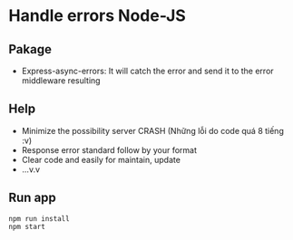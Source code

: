# Handle errors Node-JS
## Pakage
-   Express-async-errors: It will catch the error and send it to the error middleware resulting
## Help

-  Minimize the possibility server CRASH (Những lỗi do code quá 8 tiếng :v)
-  Response error standard follow by your format 
-  Clear code and easily for maintain, update
-  ...v.v

## Run app
    npm run install
    npm start
